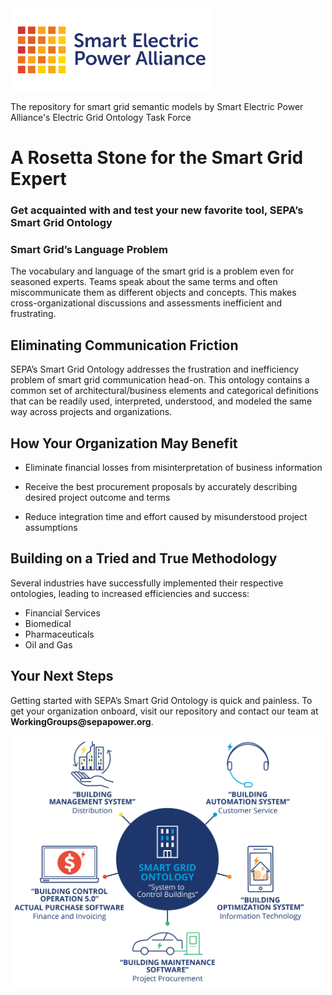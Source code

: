 <img src="Images/SEPAReadMeLogo.png">

The repository for smart grid semantic models by Smart Electric Power Alliance's Electric Grid Ontology Task Force
<h1><strong>A Rosetta Stone for the Smart Grid Expert</strong></h1>
<h3>Get acquainted with and test your new favorite tool, SEPA&rsquo;s Smart Grid Ontology</h3>
<h3 dir="ltr">Smart Grid&rsquo;s Language Problem</h3>
<p dir="ltr">The vocabulary and language of the smart grid is a problem even for seasoned experts. Teams speak about the same terms and often miscommunicate them as different objects and concepts. This makes cross-organizational discussions and assessments inefficient and frustrating.</p>
<h2 dir="ltr">Eliminating Communication Friction</h2>
<p dir="ltr">SEPA&rsquo;s Smart Grid Ontology addresses the frustration and inefficiency problem of smart grid communication head-on. This ontology contains a common set of architectural/business elements and categorical definitions that can be readily used, interpreted, understood, and modeled the same way across projects and organizations.</p>
<h2 dir="ltr">How Your Organization May Benefit</h2>
<ul>
<li dir="ltr">
<p dir="ltr">Eliminate financial losses from misinterpretation of business information&nbsp;</p>
</li>
<li dir="ltr">
<p dir="ltr">Receive the best procurement proposals by accurately describing desired project outcome and terms&nbsp;</p>
</li>
<li dir="ltr">
<p dir="ltr">Reduce&nbsp;integration time and effort&nbsp;caused by misunderstood project assumptions</p>
</li>
</ul>
<h2><strong>Building on a Tried and True Methodology</strong></h2>
<p>Several industries have successfully implemented their respective ontologies, leading to increased efficiencies and success:</p>
<ul>
<li>Financial Services</li>
<li>Biomedical</li>
<li>Pharmaceuticals</li>
<li>Oil and Gas</li>
</ul>
<h2><strong>Your Next Steps</strong></h2>
<p>Getting started with SEPA&rsquo;s Smart Grid Ontology is quick and painless. To get your organization onboard, visit our&nbsp;repository&nbsp;and contact our team at <b>WorkingGroups@sepapower.org</b>.</p>


<p align="center">
<img src="Images/SEPASmartGridOntology.png" width="500">
